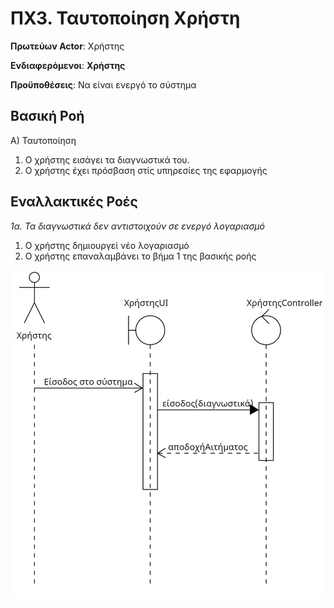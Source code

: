 # ΠΧ3. Ταυτοποίηση Χρήστη
**Πρωτεύων Actor**: Χρήστης

**Ενδιαφερόμενοι**: **Χρήστης** 

**Προϋποθέσεις**: Να είναι ενεργό το σύστημα

## Βασική Ροή
Α) Ταυτοποίηση
1. Ο χρήστης εισάγει τα διαγνωστικά του.
2. Ο χρήστης έχει πρόσβαση στίς υπηρεσίες της εφαρμογής
   
## Εναλλακτικές Ροές
*1α. Τα διαγνωστικά δεν αντιστοιχούν σε ενεργό λογαριασμό*
   1. Ο χρήστης δημιουργεί νέο λογαριασμό
   2. Ο χρήστης επαναλαμβάνει το βήμα 1 της βασικής ροής

<img src="../PNGs/identify_user_seq_diag.png" width="700">